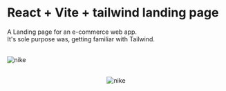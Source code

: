 # React + Vite + tailwind landing page<br /> 

A Landing page for an e-commerce web app. <br /> 
It's sole purpose was, getting familiar with Tailwind.<br /><br />

![nike](https://github.com/Noud63/landingpage-tailwind/assets/38325801/fead5589-1ab0-4aec-b07a-62540841f3b4)<br /><br />
<p align="center"><img src="https://github.com/Noud63/landingpage-tailwind/assets/38325801/a2df51de-6f04-4711-a225-85735875df40" alt="nike"/></p>